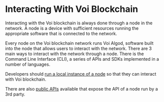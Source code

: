 # Interacting With Voi Blockchain

Interacting with the Voi blockchain is always done through a node in the network. A node is a device with sufficient resources running the appropriate software that is connected to the network.

Every node on the Voi blockchain network runs Voi Algod, software built into the node that allows users to interact with the network. There are 3 main ways to interact with the network through a node. There is the Command Line Interface (CLI), a series of APIs and SDKs implemented in a number of languages.

Developers should [run a local instance of a node](node-runners/run-a-participation-node.md) so that they can interact with Voi blockchain. 

There are also [public APIs](developers/tools.md) available that expose the API of a node run by a 3rd party.